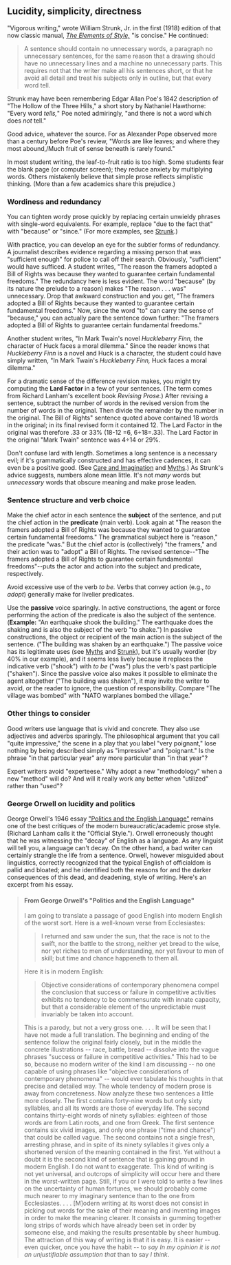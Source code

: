 []()

Lucidity, simplicity, directness
--------------------------------

"Vigorous writing," wrote William Strunk, Jr. in the first (1918)
edition of that now classic manual, *[The Elements of
Style,](http://www.bartleby.com/141/index.html)* "is concise." He
continued:

> A sentence should contain no unnecessary words, a paragraph no
> unnecessary sentences, for the same reason that a drawing should have
> no unnecessary lines and a machine no unnecessary parts. This requires
> not that the writer make all his sentences short, or that he avoid all
> detail and treat his subjects only in outline, but that every word
> tell.

Strunk may have been remembering Edgar Allan Poe's 1842 description of
"The Hollow of the Three Hills," a short story by Nathaniel Hawthorne:
"Every word *tells,*" Poe noted admiringly, "and there is not a word
which does *not* tell."

[]()Good advice, whatever the source. For as Alexander Pope observed
more than a century before Poe's review, "Words are like leaves; and
where they most abound,/Much fruit of sense beneath is rarely found."

In most student writing, the leaf-to-fruit ratio is too high. Some
students fear the blank page (or computer screen); they reduce anxiety
by multiplying words. Others mistakenly believe that simple prose
reflects simplistic thinking. (More than a few academics share this
prejudice.)

### []()Wordiness and redundancy

You can tighten wordy prose quickly by replacing certain unwieldy
phrases with single-word equivalents. For example, replace "due to the
fact that" with "because" or "since." (For more examples, see
[Strunk](http://www.bartleby.com/141/strunk5.html#13).)

With practice, you can develop an eye for the subtler forms of
[]()redundancy. A journalist describes evidence regarding a missing
person that was "sufficient enough" for police to call off their search.
Obviously, "sufficient" would have sufficed. A student writes, "The
reason the framers adopted a Bill of Rights was because they wanted to
guarantee certain fundamental freedoms." The redundancy here is less
evident. The word "because" (by its nature the prelude to a reason)
makes "The reason . . . was" unnecessary. Drop that awkward construction
and you get, "The framers adopted a Bill of Rights because they wanted
to guarantee certain fundamental freedoms." Now, since the word "to" can
carry the sense of "because," you can actually pare the sentence down
further: "The framers adopted a Bill of Rights to guarantee certain
fundamental freedoms."

Another student writes, "In Mark Twain's novel *Huckleberry Finn,* the
character of Huck faces a moral dilemma." Since the reader knows that
*Huckleberry Finn* is a novel and Huck is a character, the student could
have simply written, "In Mark Twain's *Huckleberry Finn,* Huck faces a
moral dilemma."

[]()For a dramatic sense of the difference revision makes, you might try
computing the **Lard Factor** in a few of your sentences. (The term
comes from Richard Lanham's excellent book *Revising Prose.*) After
revising a sentence, subtract the number of words in the revised version
from the number of words in the original. Then divide the remainder by
the number in the original. The Bill of Rights" sentence quoted above
contained 18 words in the original; in its final revised form it
contained 12. The Lard Factor in the original was therefore .33 or 33%
(18-12 =6, 6÷18=.33). The Lard Factor in the original "Mark Twain"
sentence was 4÷14 or 29%.

Don't confuse lard with length. Sometimes a long sentence is a necessary
evil; if it's grammatically constructed and has effective cadences, it
can even be a positive good. (See [Care and
Imagination](?pg=topics/careimagination.html#rhythm) and
[Myths](?pg=topics/myths.html#length).) As Strunk's advice suggests,
numbers alone mean little. It's not *many* words but *unnecessary* words
that obscure meaning and make prose leaden.

### []()Sentence structure and verb choice

Make the chief actor in each sentence the **subject** of the sentence,
and put the chief action in the **predicate** (main verb). Look again at
"The reason the framers adopted a Bill of Rights was because they wanted
to guarantee certain fundamental freedoms." The grammatical subject here
is "reason," the predicate "was." But the chief actor is (collectively)
"the framers," and their action was to "adopt" a Bill of Rights. The
revised sentence--"The framers adopted a Bill of Rights to guarantee
certain fundamental freedoms"--puts the actor and action into the
subject and predicate, respectively.

Avoid excessive use of the verb *to be.* Verbs that convey action (e.g.,
*to adopt*) generally make for livelier predicates.

Use the **passive** voice sparingly. In active constructions, the agent
or force performing the action of the predicate is also the subject of
the sentence. (**Example:** "An earthquake shook the building." The
earthquake does the shaking and is also the subject of the verb "to
shake.") In passive constructions, the object or recipient of the main
action is the subject of the sentence. ("The building was shaken by an
earthquake.") The passive voice has its legitimate uses (see
[Myths](?pg=topics/myths.html#passive) and
[Strunk](http://www.bartleby.com/141/strunk.html#11)), but it's usually
wordier (by 40% in our example), and it seems less lively because it
replaces the indicative verb ("shook") with *to be* ("was") plus the
verb's past participle ("shaken"). Since the passive voice also makes it
possible to eliminate the agent altogether ("The building was shaken"),
it may invite the writer to avoid, or the reader to ignore, the question
of responsibility. Compare "The village was bombed" with "NATO warplanes
bombed the village."

### Other things to consider

Good writers use language that is vivid and concrete. They also use
adjectives and adverbs sparingly. The philosophical argument that you
call "quite impressive," the scene in a play that you label "very
poignant," lose nothing by being described simply as "impressive" and
"poignant." Is the phrase "in that particular year" any more particular
than "in that year"?

Expert writers avoid "experteese." Why adopt a new "methodology" when a
new "method" will do? And will it really work any better when "utilized"
rather than "used"?

### George Orwell on lucidity and politics

George Orwell's 1946 essay ["Politics and the English
Language"](http://www.resort.com/~prime8/Orwell/patee.html) remains one
of the best critiques of the modern bureaucratic/academic prose style.
(Richard Lanham calls it the "Official Style."). Orwell erroneously
thought that he was witnessing the "decay" of English as a language. As
any linguist will tell you, a language can't decay. On the other hand, a
bad writer can certainly strangle the life from a sentence. Orwell,
however misguided about linguistics, correctly recognized that the
typical English of officialdom is pallid and bloated; and he identified
both the reasons for and the darker consequences of this dead, and
deadening, style of writing. Here's an excerpt from his essay.

> #### From George Orwell's "Politics and the English Language"
>
> I am going to translate a passage of good English into modern English
> of the worst sort. Here is a well-known verse from Ecclesiastes:
>
> > I returned and saw under the sun, that the race is not to the swift,
> > nor the battle to the strong, neither yet bread to the wise, nor yet
> > riches to men of understanding, nor yet favour to men of skill; but
> > time and chance happeneth to them all.
>
> Here it is in modern English:
>
> > Objective considerations of contemporary phenomena compel the
> > conclusion that success or failure in competitive activities
> > exhibits no tendency to be commensurate with innate capacity, but
> > that a considerable element of the unpredictable must invariably be
> > taken into account.
>
> This is a parody, but not a very gross one. . . . It will be seen that
> I have not made a full translation. The beginning and ending of the
> sentence follow the original fairly closely, but in the middle the
> concrete illustrations -- race, battle, bread -- dissolve into the
> vague phrases "success or failure in competitive activities." This had
> to be so, because no modern writer of the kind I am discussing -- no
> one capable of using phrases like "objective considerations of
> contemporary phenomena" -- would ever tabulate his thoughts in that
> precise and detailed way. The whole tendency of modern prose is away
> from concreteness. Now analyze these two sentences a little more
> closely. The first contains forty-nine words but only sixty syllables,
> and all its words are those of everyday life. The second contains
> thirty-eight words of ninety syllables: eighteen of those words are
> from Latin roots, and one from Greek. The first sentence contains six
> vivid images, and only one phrase ("time and chance") that could be
> called vague. The second contains not a single fresh, arresting
> phrase, and in spite of its ninety syllables it gives only a shortened
> version of the meaning contained in the first. Yet without a doubt it
> is the second kind of sentence that is gaining ground in modern
> English. I do not want to exaggerate. This kind of writing is not yet
> universal, and outcrops of simplicity will occur here and there in the
> worst-written page. Still, if you or I were told to write a few lines
> on the uncertainty of human fortunes, we should probably come much
> nearer to my imaginary sentence than to the one from Ecclesiastes. . .
> . \[M\]odern writing at its worst does not consist in picking out
> words for the sake of their meaning and inventing images in order to
> make the meaning clearer. It consists in gumming together long strips
> of words which have already been set in order by someone else, and
> making the results presentable by sheer humbug. The attraction of this
> way of writing is that it is easy. It is easier -- even quicker, once
> you have the habit -- to *say In my opinion it is not an unjustifiable
> assumption that* than to say *I think*.
